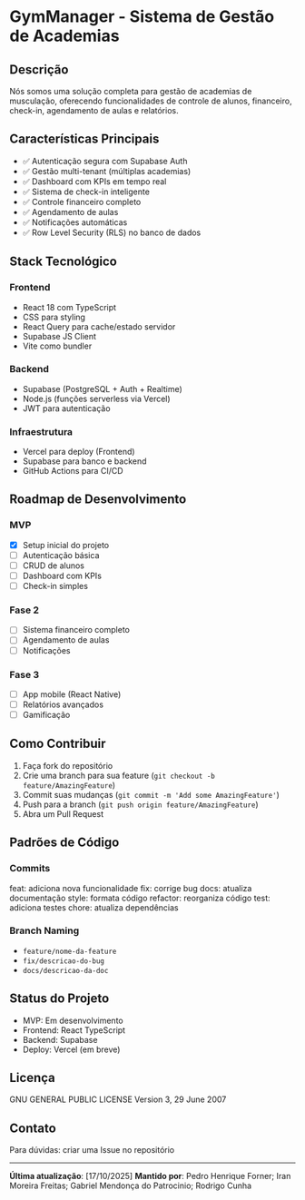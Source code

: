 # GymManager - Sistema de Gestão de Academias

## Descrição
Nós somos uma solução completa para gestão de academias de musculação, oferecendo funcionalidades de controle de alunos, financeiro, check-in, agendamento de aulas e relatórios.

## Características Principais
- ✅ Autenticação segura com Supabase Auth
- ✅ Gestão multi-tenant (múltiplas academias)
- ✅ Dashboard com KPIs em tempo real
- ✅ Sistema de check-in inteligente
- ✅ Controle financeiro completo
- ✅ Agendamento de aulas
- ✅ Notificações automáticas
- ✅ Row Level Security (RLS) no banco de dados

## Stack Tecnológico

### Frontend
- React 18 com TypeScript
- CSS para styling
- React Query para cache/estado servidor
- Supabase JS Client
- Vite como bundler

### Backend
- Supabase (PostgreSQL + Auth + Realtime)
- Node.js (funções serverless via Vercel)
- JWT para autenticação

### Infraestrutura
- Vercel para deploy (Frontend)
- Supabase para banco e backend
- GitHub Actions para CI/CD

## Roadmap de Desenvolvimento

### MVP
- [x] Setup inicial do projeto
- [ ] Autenticação básica
- [ ] CRUD de alunos
- [ ] Dashboard com KPIs
- [ ] Check-in simples

### Fase 2
- [ ] Sistema financeiro completo
- [ ] Agendamento de aulas
- [ ] Notificações

### Fase 3
- [ ] App mobile (React Native)
- [ ] Relatórios avançados
- [ ] Gamificação

## Como Contribuir

1. Faça fork do repositório
2. Crie uma branch para sua feature (`git checkout -b feature/AmazingFeature`)
3. Commit suas mudanças (`git commit -m 'Add some AmazingFeature'`)
4. Push para a branch (`git push origin feature/AmazingFeature`)
5. Abra um Pull Request

## Padrões de Código

### Commits

feat: adiciona nova funcionalidade
fix: corrige bug
docs: atualiza documentação
style: formata código
refactor: reorganiza código
test: adiciona testes
chore: atualiza dependências

### Branch Naming
- `feature/nome-da-feature`
- `fix/descricao-do-bug`
- `docs/descricao-da-doc`

## Status do Projeto

- MVP: Em desenvolvimento
- Frontend: React TypeScript
- Backend: Supabase
- Deploy: Vercel (em breve)

## Licença
GNU GENERAL PUBLIC LICENSE Version 3, 29 June 2007

## Contato
Para dúvidas: criar uma Issue no repositório

---
**Última atualização**: [17/10/2025]
**Mantido por**: Pedro Henrique Forner; Iran Moreira Freitas; Gabriel Mendonça do Patrocinio; Rodrigo Cunha